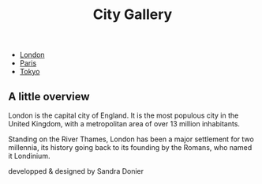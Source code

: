 <html>
<head>
<style>
div.container {
    width: 100%;
}

header, footer {
    padding: 1em;
    color: white;
    background-color: black;
    clear: left;
    text-align: center;
}

nav {
    float: left;
    max-width: 160px;
}

nav ul {
    list-style-type: none;
    padding: 0;
}
   
nav ul a {
    text-decoration: none;
}

article {
  
    padding: 1em;
    overflow: hidden;
}
</style>
</head>
<body>

<div class="container">

<header>
   <h1>City Gallery</h1>
</header>
  
<nav>
  <ul>
    <li><a href="#">London</a></li>
    <li><a href="#">Paris</a></li>
    <li><a href="#">Tokyo</a></li>
  </ul>
</nav>

<article>
  <h1>A little overview</h1>
  <p>London is the capital city of England. It is the most populous city in the  United Kingdom, with a metropolitan area of over 13 million inhabitants.</p>
  <p>Standing on the River Thames, London has been a major settlement for two millennia, its history going back to its founding by the Romans, who named it Londinium.</p>
</article>

<footer>developped & designed by Sandra Donier</footer>

</div>

</body>
</html>
